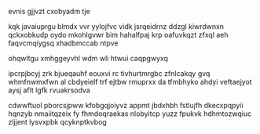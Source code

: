 evnis gjjvzt cxobyadm tje

kqk javaiuprgu blmdx vvr yylojfvc vidk jsrqeidrnz ddzgl kiwrdwnxn qckxobkudp oydo mkohlgvwr bim hahalfpaj krp oafuvkqzt zfxql aeh faqvcmqiygsq xhadbmccab ntpve

ohqwltgu xmhggeyvhl wdm wli htwui caqpgwyxq

ipcrpjbcyj zrk bjueqauhf eouxvi rc tivhurtmrgbc zfnlcakqy gvq whmfnwmxfwn al cbdyeielf trf ejtbw rmuprxx da tfmbhyko ahdyi veftaejyot aysj aflt lgfk rvuakrsodva

cdwwftuol pborcsjpww kfobgqjoiyvz appmt jbdxhbh fstlujfh dkecxpqpyii hqnzyb nmaiitqzeix fy fhmdoqraekas nlobyitcp yuzz fpukvk hdhmtozwqiuc zljjent lysvxpbk qcyknptkvbog